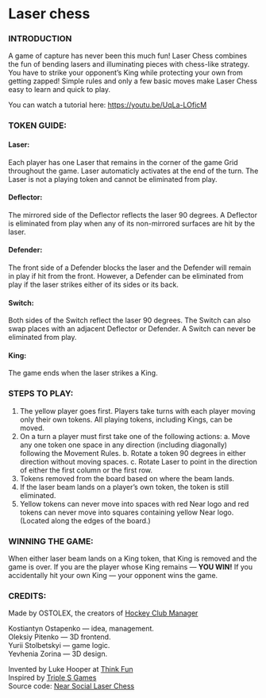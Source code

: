 # Laser chess
### INTRODUCTION
 A game of capture has never been this much fun! Laser Chess combines the fun of bending lasers and illuminating pieces with chess-like strategy. You have to strike your opponent’s King while protecting your own from getting zapped! Simple rules and only a few basic moves make Laser Chess easy to learn and quick to play.

You can watch a tutorial here: https://youtu.be/UqLa-LOficM

### TOKEN GUIDE:
#### Laser:
Each player has one Laser that remains in the corner of the game Grid throughout the game. Laser automaticly activates at the end of the turn. The Laser is not a playing token and cannot be eliminated from play.

#### Deflector:
The mirrored side of the Deflector reflects the laser 90 degrees. A Deflector is eliminated from play when any of its non-mirrored surfaces are hit by the laser.

#### Defender:
The front side of a Defender blocks the laser and the Defender will remain in play if hit from the front. However, a Defender can be eliminated from play if the laser strikes either of its sides or its back.

#### Switch:
Both sides of the Switch reflect the laser 90 degrees. The Switch can also swap places with an adjacent Deflector or Defender. A Switch can never be eliminated from play.

#### King: 
The game ends when the laser strikes a King.

### STEPS TO PLAY:
1. The yellow player goes first. Players take turns with each player moving only their own tokens. All playing tokens, including Kings, can be moved.
2. On a turn a player must first take one of the following actions:
a. Move any one token one space in any direction (including diagonally) following the Movement Rules. 
b. Rotate a token 90 degrees in either direction without moving spaces. 
c. Rotate Laser to point in the direction of either the first column or the first row.
3. Tokens removed from the board based on where the beam lands.
4. If the laser beam lands on a player’s own token, the token is still eliminated.
5. Yellow tokens can never move into spaces with red Near logo and red tokens can never move into squares containing yellow Near logo. (Located along the edges of the board.)

### WINNING THE GAME:
When either laser beam lands on a King token, that King is removed and the game is over. If you are the player whose King remains — **YOU WIN!**
If you accidentally hit your own King — your opponent wins the game. 

### CREDITS:
Made by OSTOLEX, the creators of [Hockey Club Manager](https://www.hockeyclubmanager.com) <br>

Kostiantyn Ostapenko — idea, management. <br>
Oleksiy Pitenko — 3D frontend. <br>
Yurii Stolbetskyi — game logic. <br>
Yevhenia Zorina — 3D design. <br>

Invented by Luke Hooper at [Think Fun](https://www.thinkfun.com) <br>
Inspired by [Triple S Games](https://www.youtube.com/@TripleSGames) <br>
Source code: [Near Social Laser Chess](https://github.com/near-social-laser-chess)
